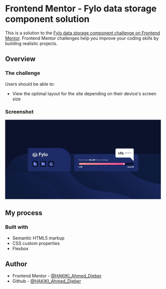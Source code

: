 # Frontend Mentor - Fylo data storage component solution

This is a solution to the [Fylo data storage component challenge on Frontend Mentor](https://www.frontendmentor.io/challenges/fylo-data-storage-component-1dZPRbV5n). Frontend Mentor challenges help you improve your coding skills by building realistic projects.

## Overview

### The challenge

Users should be able to:

- View the optimal layout for the site depending on their device's screen size

### Screenshot

![](./images/Captur.jpeg)

## My process

### Built with

- Semantic HTML5 markup
- CSS custom properties
- Flexbox

## Author

- Frontend Mentor - [@HAKIKI_Ahmed_Djeber](https://www.frontendmentor.io/profile/HakikiAhmedDjeber)
- Github - [@HAKIKI_Ahmed_Djeber](https://github.com/HakikiAhmedDjeber)
